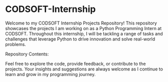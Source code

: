 # CODSOFT-Internship
Welcome to my CODSOFT Internship Projects Repository!  This repository showcases the projects I am working on as a Python Programming Intern at CODSOFT. Throughout this internship, I will be tackling a range of tasks and challenges that leverage Python to drive innovation and solve real-world problems.


Repository Contents:












Feel free to explore the code, provide feedback, or contribute to the projects. Your insights and suggestions are always welcome as I continue to learn and grow in my programming journey.
